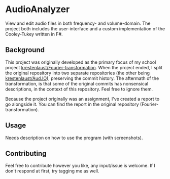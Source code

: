 # AudioAnalyzer
View and edit audio files in both frequency- and volume-domain. The project both includes the user-interface and a custom implementation of the Cooley-Tukey written in F#.

## Background
This project was originally developed as the primary focus of my school project [krestenlaust/Fourier-transformation](https://github.com/krestenlaust/Fourier-transformation). When the project ended, I split the original repository into two separate repositories (the other being [krestenlaust/Aud.IO](https://github.com/krestenlaust/Aud.IO)), preserving the commit history. The aftermath of the transformation, is that some of the original commits has nonsensical descriptions, in the context of this repository. Feel free to ignore them.

Because the project originally was an assignment, I've created a report to go alongside it. You can find the report in the original repository (Fourier-transformation).

## Usage
Needs description on how to use the program (with screenshots).

## Contributing
Feel free to contribute however you like, any input/issue is welcome. If I don't respond at first, try tagging me as well.
